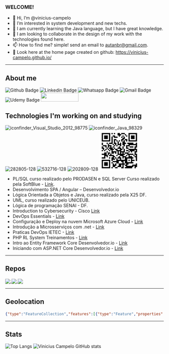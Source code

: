 
### WELCOME!

- 👋 Hi, I’m @vinicius-campelo
- 👀 I’m interested in system development and new techs.
- 🌱 I am currently learning the Java language, but I have great knowledge.
- 💞️ I am looking to collaborate in the design of my work with the technologies found here.
- 📫 How to find me? simple! send an email to autanbr@gmail.com.
- 👀 Look here at the home page created on github: https://vinicius-campelo.github.io/
---
## About me 
![Github Badge](https://img.shields.io/badge/GitHub%20Pages-222222?style=for-the-badge&logo=GitHub%20Pages&logoColor=white&link=https://vinicius-campelo.github.io)
![Linkedin Badge](https://img.shields.io/badge/LinkedIn-0077B5?style=for-the-badge&logo=linkedin&logoColor=white&link=https://www.linkedin.com/feed/)
![Whatsapp Badge](https://img.shields.io/badge/WhatsApp-25D366?style=for-the-badge&logo=whatsapp&logoColor=white&link=https://wa.me/5561998035237?text=Ola!)
![Gmail Badge](https://img.shields.io/badge/Gmail-D14836?style=for-the-badge&logo=gmail&logoColor=white&link=mailto:autanbr@gmail.com)
![Udemy Badge](https://img.shields.io/badge/Udemy-EC5252?style=for-the-badge&logo=Udemy&logoColor=white&link=https://www.udemy.com/user/5692d86b-a52a-4fcf-ad7c-419f531b46c4/)
<img width="120px" height="28px" src="https://komarev.com/ghpvc/?username=vinicius-campelo&style=flat-square&color=blue" alt=""/>


## Technologies I'm working on and studying
![iconfinder_Visual_Studio_2012_98775](https://user-images.githubusercontent.com/74797865/112765408-6e8cc700-8fe3-11eb-8e00-09ee961521c0.png)
![iconfinder_Java_98329](https://user-images.githubusercontent.com/74797865/112765799-3be3ce00-8fe5-11eb-845d-281e808c5dd3.png)
![282805-128](https://user-images.githubusercontent.com/74797865/112765899-bc0a3380-8fe5-11eb-8c9f-d47d02190571.png)
![532716-128](https://user-images.githubusercontent.com/74797865/112766178-f2947e00-8fe6-11eb-8e5a-1384059cdf7c.png)
![202809-128](https://user-images.githubusercontent.com/74797865/112766582-d691dc00-8fe8-11eb-991f-3afeef01ea89.png)
![202809-128](https://github.com/vinicius-campelo/docs-tecnicos/blob/main/qrCode.png)






- PL/SQL curso realizado pelo PRODASEN e SQL Server Curso realizado pela SoftBlue - [Link](https://github.com/vinicius-campelo/docs-tecnicos/blob/main/0404522CE051.pdf).    
- Desenvolvimento SPA / Angular – Desenvolvedor.io                                    
- Lógica Orientada a Objetos e Java, curso realizado pela X25 DF.                     
- UML, curso realizado pelo UNICEUB.                                                  
- Lógica de programação SENAI - DF.
- Introduction to Cybersecurity - Cisco [Link](https://github.com/vinicius-campelo/docs-tecnicos/blob/main/cisco.pdf)
- DevOps Essentials - [Link](https://aia.4linux.com.br/admin/tool/certificate/view.php?code=6248284848VM)
- Configuração e Deploy na nuvem Microsoft Azure Cloud - [Link](https://certificates.digitalinnovation.one/A232720A)
- Introdução a Microsserviços com .net - [Link](https://certificates.digitalinnovation.one/AAC50B57)
- Praticas DevOps IETEC - [Link](https://github.com/vinicius-campelo/docs-tecnicos/blob/main/Clique_aqui_para_emitir_o_seu_certificado.pdf)
- PHP RL System Treinamentos - [Link](https://github.com/vinicius-campelo/docs-tecnicos/blob/main/certficados_php.pdf)
- Intro ao Entity Framework Core Desenvolvedor.io - [Link](https://desenvolvedor.io/certificado/f5991e10-bdb8-4d50-849a-cc117cb928ca)
- Iniciando com ASP.NET Core Desenvolvedor.io - [Link](https://desenvolvedor.io/certificado/d9398b45-5e42-41a7-8a96-07223cff1cf7)
---


## Repos
<a href="https://github.com/vinicius-campelo/terraform">
  <img align="center" src="https://github-readme-stats.vercel.app/api/pin/?username=vinicius-campelo&repo=terraform&&theme=dark" />
</a>
<a href="https://github.com/vinicius-campelo/GlobalTeste">
  <img align="center" src="https://github-readme-stats.vercel.app/api/pin/?username=vinicius-campelo&repo=GlobalTeste&&theme=dark" />
</a>
<a href="https://github.com/vinicius-campelo/flask_site">
  <img align="center" src="https://github-readme-stats.vercel.app/api/pin/?username=vinicius-campelo&repo=flask_site&&theme=dark" />
</a>

---


## Geolocation
```geojson
{"type":"FeatureCollection","features":[{"type":"Feature","properties":{},"geometry":{"coordinates":[[[-48.055758424160246,-16.03927114036118],[-48.05553942428904,-16.03820066549298],[-48.05534101089387,-16.036643352094544],[-48.05509300679262,-16.03462519799008],[-48.05530795463764,-16.034053114832773],[-48.05613467712061,-16.033338008579065],[-48.055930876913465,-16.03307919551635],[-48.05494627518124,-16.033776433853532],[-48.04831386829534,-16.023965336943903],[-48.04738965754967,-16.022398786860265],[-48.04726883666734,-16.019184192519617],[-48.04720875466313,-16.01597225578749],[-48.046901131989415,-16.010562175910238],[-48.04665517167422,-16.00598574689218],[-48.05067785874735,-16.003494076443445],[-48.05308807571038,-16.00224730775591],[-48.05296502435226,-15.996721606104416],[-48.052903407331684,-15.994761573348313],[-48.061584155508854,-15.999159027333718],[-48.06660628169922,-16.001642776011522],[-48.06869883427839,-16.00265725602739],[-48.06942668010606,-16.002849663924167],[-48.07004534782527,-16.002534826153394],[-48.07122809493481,-16.001800202758034],[-48.07231986149799,-16.001222996767083],[-48.07319327474838,-16.001380416747708],[-48.079179809080955,-16.004283926444288],[-48.081690872176154,-16.005350865317936],[-48.08234593211367,-16.00608547565585],[-48.08300099205215,-16.00578813370126],[-48.08371064031769,-16.005490791304993],[-48.085421074600106,-16.006155438404264],[-48.08563942791292,-16.006522742431017],[-48.08556664347532,-16.00689004578308],[-48.085111740740956,-16.007327310796697],[-48.08416554305296,-16.007799555936685],[-48.083747032536934,-16.00813187592125],[-48.08349228700578,-16.00863910009437],[-48.08351048049897,-16.009733420326995],[-48.08354687271827,-16.01158739101122],[-48.082819028342186,-16.011657351832085],[-48.08285877596964,-16.0167594684023],[-48.0880936032745,-16.025209997655168],[-48.083938403812766,-16.027754707426098],[-48.07345978394844,-16.03406321649088],[-48.063526298710826,-16.040369708204523],[-48.06021493615589,-16.04216367320386],[-48.05774406011284,-16.0418761673633],[-48.055758424160246,-16.03927114036118]]],"type":"Polygon","bbox":[-48.0880936032745,-16.04216367320386,-48.04665517167422,-15.994761573348313]},"id":0},{"type":"Feature","properties":{"marker-color":"#6087fb","marker-size":"medium","marker-symbol":"circle"},"geometry":{"coordinates":[-48.07662217049656,-16.021788602076825],"type":"Point","bbox":[-48.07662217049656,-16.021788602076825,-48.07662217049656,-16.021788602076825]},"id":1},{"type":"Feature","properties":{"WIKI SISTEMAS":""},"geometry":{"coordinates":[-49.26493767683439,-16.69685711677701],"type":"Point"},"id":2},{"type":"Feature","properties":{},"geometry":{"type":"Polygon","coordinates":[[[-49.26506962119612,-16.695892363299787],[-49.26517379085092,-16.695897265061483],[-49.265276957310924,-16.695911923140663],[-49.265378127042,-16.69593619637424],[-49.26547632573844,-16.695969851001323],[-49.26557060770548,-16.696012562914298],[-49.265660064966376,-16.696063920780016],[-49.26574383600634,-16.696123430000917],[-49.2658211140691,-16.69619051747799],[-49.265891154926244,-16.696264537129785],[-49.265953284044464,-16.696344776114202],[-49.26600690308173,-16.696430461693293],[-49.26605149564988,-16.696520768674837],[-49.266086632287966,-16.69661482735916],[-49.2661119745986,-16.696711731914565],[-49.26612727850737,-16.696810549100825],[-49.26613239661397,-16.696910327256642],[-49.26612727961232,-16.697010105464578],[-49.266111976766055,-16.697108922805196],[-49.26608663543462,-16.697205827611267],[-49.26605149965481,-16.697299886632923],[-49.26600690779102,-16.697390194025512],[-49.26595328927715,-16.697475880073558],[-49.26589116048124,-16.697556119566826],[-49.26582111973292,-16.697630139747805],[-49.265743841561324,-16.69769722775406],[-49.26566007019906,-16.697756737483807],[-49.26557061241478,-16.69780809581849],[-49.265476329743365,-16.69785080814251],[-49.26537813018865,-16.697884463106924],[-49.26527695947837,-16.69790873659116],[-49.26517379195588,-16.697923394824702],[-49.26506962119612,-16.697928296638516],[-49.264965450436364,-16.697923394824702],[-49.26486228291387,-16.69790873659116],[-49.264761112203594,-16.697884463106924],[-49.26466291264888,-16.69785080814251],[-49.26456862997747,-16.69780809581849],[-49.26447917219318,-16.697756737483807],[-49.26439540083091,-16.69769722775406],[-49.264318122659326,-16.697630139747805],[-49.264248081911006,-16.697556119566826],[-49.264185953115096,-16.697475880073558],[-49.264132334601214,-16.697390194025512],[-49.26408774273743,-16.697299886632923],[-49.26405260695763,-16.697205827611267],[-49.26402726562619,-16.697108922805196],[-49.26401196277992,-16.697010105464578],[-49.264006845778276,-16.696910327256642],[-49.264011963884876,-16.696810549100825],[-49.264027267793644,-16.696711731914565],[-49.26405261010428,-16.69661482735916],[-49.264087746742355,-16.696520768674837],[-49.264132339310514,-16.696430461693293],[-49.26418595834778,-16.696344776114202],[-49.264248087466,-16.696264537129785],[-49.26431812832314,-16.69619051747799],[-49.2643954063859,-16.696123430000917],[-49.26447917742587,-16.696063920780016],[-49.26456863468676,-16.696012562914298],[-49.264662916653805,-16.695969851001323],[-49.26476111535025,-16.69593619637424],[-49.26486228508132,-16.695911923140663],[-49.264965451541315,-16.695897265061483],[-49.26506962119612,-16.695892363299787]]]}}],"bbox":[-48.0880936032745,-16.04216367320386,-48.04665517167422,-15.994761573348313]}
```
---
## Stats
![Top Langs](https://github-readme-stats.vercel.app/api/top-langs/?username=vinicius-campelo&theme=tokyonight)
![Vinicius Campelo GitHub stats](https://github-readme-stats.vercel.app/api?username=vinicius-campelo&show_icons=true&theme=radical)

<!---
vinicius-campelo/vinicius-campelo is a ✨ special ✨ repository because its `README.md` (this file) appears on your GitHub profile.
You can click the Preview link to take a look at your changes.
--->
